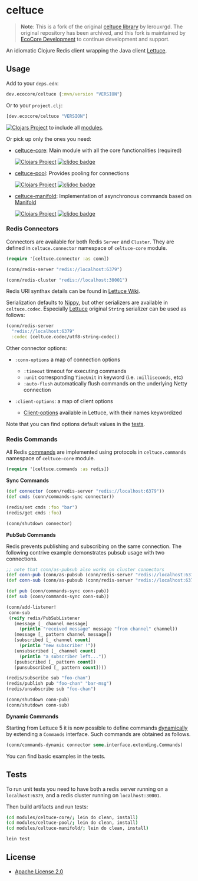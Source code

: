 # celtuce

> **Note**: This is a fork of the original [celtuce library](https://github.com/lerouxrgd/celtuce) by lerouxrgd. 
> The original repository has been archived, and this fork is maintained by [EcoCore Development](https://github.com/ecocore-dev) 
> to continue development and support.

An idiomatic Clojure Redis client wrapping the Java client [Lettuce][].

## Usage

Add to your `deps.edn`:
```clojure
dev.ecocore/celtuce {:mvn/version "VERSION"}
```

Or to your `project.clj`:
```clojure
[dev.ecocore/celtuce "VERSION"]
```

[![Clojars Project](https://img.shields.io/clojars/v/dev.ecocore/celtuce.svg)](https://clojars.org/dev.ecocore/celtuce) to include all [modules][].

Or pick up only the ones you need:

* [celtuce-core][]: Main module with all the core functionalities (required)

  [![Clojars Project](https://img.shields.io/clojars/v/dev.ecocore/celtuce-core.svg)](https://clojars.org/dev.ecocore/celtuce-core)
  [![cljdoc badge](https://cljdoc.org/badge/dev.ecocore/celtuce-core)](https://cljdoc.org/d/dev.ecocore/celtuce-core/CURRENT)

* [celtuce-pool][]: Provides pooling for connections

  [![Clojars Project](https://img.shields.io/clojars/v/dev.ecocore/celtuce-pool.svg)](https://clojars.org/dev.ecocore/celtuce-pool)
  [![cljdoc badge](https://cljdoc.org/badge/dev.ecocore/celtuce-pool)](https://cljdoc.org/d/dev.ecocore/celtuce-pool/CURRENT)

* [celtuce-manifold][]: Implementation of asynchronous commands based on [Manifold][]

  [![Clojars Project](https://img.shields.io/clojars/v/dev.ecocore/celtuce-manifold.svg)](https://clojars.org/dev.ecocore/celtuce-manifold)
  [![cljdoc badge](https://cljdoc.org/badge/dev.ecocore/celtuce-manifold)](https://cljdoc.org/d/dev.ecocore/celtuce-manifold/CURRENT)

### Redis Connectors

Connectors are available for both Redis `Server` and `Cluster`.
They are defined in `celtuce.connector` namespace of `celtuce-core` module.

```clj
(require '[celtuce.connector :as conn])

(conn/redis-server "redis://localhost:6379")

(conn/redis-cluster "redis://localhost:30001")
```

Redis URI synthax details can be found in [Lettuce Wiki][wiki-uri].

Serialization defaults to [Nippy][], but other serializers are available in `celtuce.codec`.
Especially [Lettuce][] original `String` serializer can be used as follows:

```clj
(conn/redis-server
  "redis://localhost:6379"
  :codec (celtuce.codec/utf8-string-codec))
```

Other connector options:

* `:conn-options` a map of connection options
  * `:timeout` timeout for executing commands
  * `:unit` corresponding `TimeUnit` in keyword (i.e. `:milliseconds`, etc)
  * `:auto-flush` automatically flush commands on the underlying Netty connection

* `:client-options`: a map of client options
  * [Client-options][] available in Lettuce, with their names keywordized

Note that you can find options default values in the [tests][tests-connector].

### Redis Commands

All Redis [commands][] are implemented using protocols in `celtuce.commands` namespace of `celtuce-core` module.

```clj
(require '[celtuce.commands :as redis])
```

**Sync Commands**

```clj
(def connector (conn/redis-server "redis://localhost:6379"))
(def cmds (conn/commands-sync connector))

(redis/set cmds :foo "bar")
(redis/get cmds :foo)

(conn/shutdown connector)
```

**PubSub Commands**

Redis prevents publishing and subscribing on the same connection.
The following contrive example demonstrates pubsub usage with two connections.

```clj
;; note that conn/as-pubsub also works on cluster connectors
(def conn-pub (conn/as-pubsub (conn/redis-server "redis://localhost:6379")))
(def conn-sub (conn/as-pubsub (conn/redis-server "redis://localhost:6379")))

(def pub (conn/commands-sync conn-pub))
(def sub (conn/commands-sync conn-sub))

(conn/add-listener! 
 conn-sub
 (reify redis/PubSubListener
   (message [_ channel message]
     (println "received message" message "from channel" channel))
   (message [_ pattern channel message])
   (subscribed [_ channel count]
     (println "new subscriber !"))
   (unsubscribed [_ channel count]
     (println "a subscriber left..."))
   (psubscribed [_ pattern count])
   (punsubscribed [_ pattern count])))

(redis/subscribe sub "foo-chan")
(redis/publish pub "foo-chan" "bar-msg")
(redis/unsubscribe sub "foo-chan")

(conn/shutdown conn-pub)
(conn/shutdown conn-sub)
```

**Dynamic Commands**

Starting from Lettuce 5 it is now possible to define commands [dynamically][dynamic] by extending a `Commands` interface.
Such commands are obtained as follows.

```clj
(conn/commands-dynamic connector some.interface.extending.Commands)
```

You can find basic examples in the tests.

## Tests

To run unit tests you need to have both a redis server running on a `localhost:6379`,
and a redis cluster running on `localhost:30001`.

Then build artifacts and run tests:

```sh
(cd modules/celtuce-core/; lein do clean, install)
(cd modules/celtuce-pool/; lein do clean, install)
(cd modules/celtuce-manifold/; lein do clean, install)

lein test
```

## License

* [Apache License 2.0](http://www.apache.org/licenses/LICENSE-2.0)

[lettuce]: https://github.com/lettuce-io/lettuce-core
[wiki-uri]: https://github.com/lettuce-io/lettuce-core/wiki/Redis-URI-and-connection-details#uri-syntax
[client-options]: https://github.com/lettuce-io/lettuce-core/wiki/Client-options
[dynamic]: https://github.com/lettuce-io/lettuce-core/wiki/Redis-Command-Interfaces

[modules]: https://github.com/ecocore-dev/celtuce/tree/master/modules
[commands]: https://github.com/ecocore-dev/celtuce/blob/master/modules/celtuce-core/src/celtuce/commands.clj
[celtuce-core]: https://github.com/ecocore-dev/celtuce/tree/master/modules/celtuce-core
[celtuce-pool]: https://github.com/ecocore-dev/celtuce/tree/master/modules/celtuce-pool
[celtuce-manifold]: https://github.com/ecocore-dev/celtuce/tree/master/modules/celtuce-manifold
[tests-connector]: https://github.com/ecocore-dev/celtuce/blob/master/test/celtuce/connector_test.clj

[nippy]: https://github.com/ptaoussanis/nippy
[manifold]: https://github.com/ztellman/manifold
